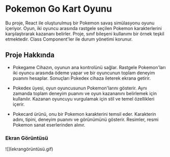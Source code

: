 <h1>Pokemon Go Kart Oyunu</h1>
Bu proje, React ile oluşturulmuş bir Pokemon savaş simülasyonu oyunu içeriyor. Oyun, iki oyuncu arasında rastgele seçilen Pokemon karakterlerini karşılaştırarak kazananı belirler. Proje, sınıf bileşeni kullanımı bir örnek teşkil etmektedir. Class Component'ler ile durum yönetimi korunur.

<h2>Proje Hakkında</h2>

- Pokegame Cihazın, oyunun ana kontrolünü sağlar. Rastgele Pokemon'ları iki oyuncu arasında ödeme yapar ve bir oyuncunun toplam deneyim puanını hesaplar. Sonuçları Pokedex cihaza ileterek ekrana getirir.

- Pokedex üyesi, oyun oyuncusunun Pokemon'larını gösterir. Aynı zamanda toplam deneyim puanını ve oyun kazananını belirlemek için kullanılır. Kazanan oyuncuyu vurgulamak için stil ve temel özellikleri içerir.

- Pokecard ürünü, onu bir Pokemon karakterini temsil eder. Karakterin adını, tipini, deneyim puanını ve görünümünü gösterir. Resimler, resmi Pokemon sanat eserlerinden alınır.

<h3>Ekran Görüntüsü</h3>
![](ekrangörüntüsü.gif)
